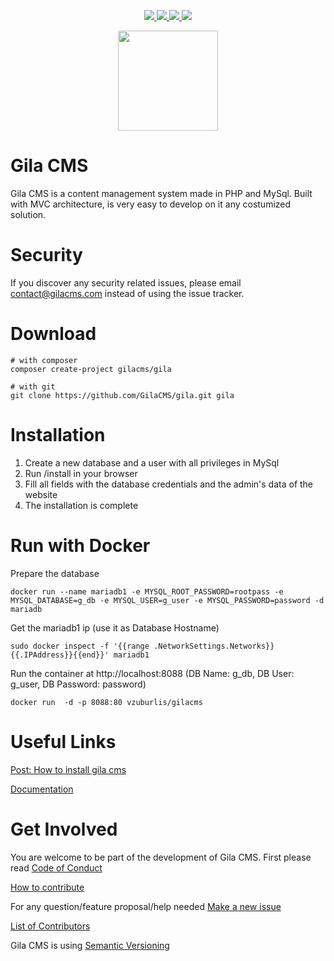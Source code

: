 
<p align="center">
  <a href="https://github.com/GilaCMS/gila/releases">
    <img src="https://img.shields.io/github/release/gilacms/gila/all.svg">
  </a>
  <a href="https://github.com/GilaCMS/gila/commits/">
    <img src="https://img.shields.io/github/last-commit/gilacms/gila.svg">
  </a>
  <a href="https://gila-cms.readthedocs.io">
    <img src="https://readthedocs.org/projects/gila-cms/badge/?version=latest">
  </a>
  <a href="https://gitter.im/GilaCMS/Lobby">
    <img src="https://img.shields.io/gitter/room/nwjs/nw.js.svg">
  </a>
</p>

<p align="center">
  <img src="http://gilacms.com/assets/gila-logo.png" width="160px" />
</p>


Gila CMS
========
Gila CMS is a content management system made in PHP and MySql.
Built with MVC architecture, is very easy to develop on it any costumized solution.

Security
========
If you discover any security related issues, please email contact@gilacms.com instead of using the issue tracker.

Download
========
```
# with composer
composer create-project gilacms/gila

# with git
git clone https://github.com/GilaCMS/gila.git gila
```

Installation
============
1. Create a new database and a user with all privileges in MySql
2. Run /install in your browser
3. Fill all fields with the database credentials and the admin's data of the website
4. The installation is complete

Run with Docker
===============
Prepare the database
```
docker run --name mariadb1 -e MYSQL_ROOT_PASSWORD=rootpass -e MYSQL_DATABASE=g_db -e MYSQL_USER=g_user -e MYSQL_PASSWORD=password -d mariadb
```
Get the mariadb1 ip (use it as Database Hostname)
```
sudo docker inspect -f '{{range .NetworkSettings.Networks}}{{.IPAddress}}{{end}}' mariadb1
```
Run the container at http://localhost:8088 (DB Name: g_db, DB User: g_user, DB Password: password)
```
docker run  -d -p 8088:80 vzuburlis/gilacms
```

Useful Links
============
[Post: How to install gila cms](https://gilacms.com/blog/4/how-to-install-gila-cms)

[Documentation](https://gilacms.com/docs/)


Get Involved
============
You are welcome to be part of the development of Gila CMS.
First please read
[Code of Conduct](https://github.com/GilaCMS/gila/blob/master/CODE_OF_CONDUCT.md)

[How to contribute](https://github.com/GilaCMS/gila/blob/master/CONTRIBUTING.md)

For any question/feature proposal/help needed
[Make a new issue](https://github.com/GilaCMS/gila/issues/new)

[List of Contributors](https://github.com/GilaCMS/gila/blob/master/CONTRIBUTORS.md)

Gila CMS is using [Semantic Versioning](http://semver.org/)
